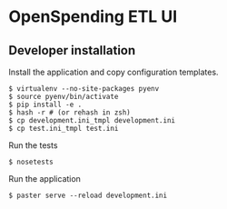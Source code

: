 # OpenSpending ETL UI

## Developer installation

Install the application and copy configuration templates.

    $ virtualenv --no-site-packages pyenv
    $ source pyenv/bin/activate
    $ pip install -e .
    $ hash -r # (or rehash in zsh)
    $ cp development.ini_tmpl development.ini
    $ cp test.ini_tmpl test.ini

Run the tests

    $ nosetests

Run the application

    $ paster serve --reload development.ini